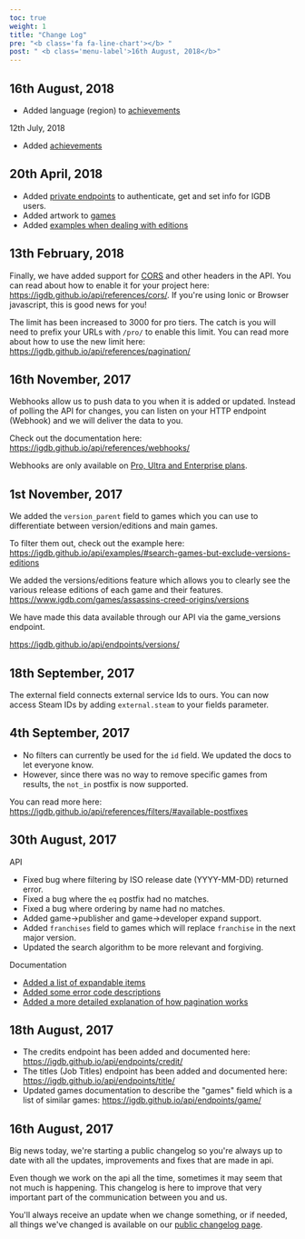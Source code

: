 ```yaml
---
toc: true
weight: 1
title: "Change Log"
pre: "<b class='fa fa-line-chart'></b> "
post: " <b class='menu-label'>16th August, 2018</b>"
---
```


16th August, 2018
---

- Added language (region) to [achievements](https://igdb.github.io/api/endpoints/achievement/)

12th July, 2018

- Added [achievements](https://igdb.github.io/api/endpoints/achievement/)

20th April, 2018
---

- Added [private endpoints](https://igdb.github.io/api/private-endpoints/) to authenticate, get and set info for IGDB users.
- Added artwork to [games](https://igdb.github.io/api/endpoints/game/)
- Added [examples when dealing with editions](https://igdb.github.io/api/examples/#get-versions-editions-of-a-game)

13th February, 2018
---

Finally, we have added support for [CORS](https://developer.mozilla.org/en-US/docs/Web/HTTP/CORS) and other headers in the API. You can read about how to enable it for your project here: https://igdb.github.io/api/references/cors/. If you're using Ionic or Browser javascript, this is good news for you!

The limit has been increased to 3000 for pro tiers. The catch is you will need to prefix your URLs with `/pro/` to enable this limit. You can read more about how to use the new limit here: https://igdb.github.io/api/references/pagination/

16th November, 2017
---

Webhooks allow us to push data to you when it is added or updated. Instead of polling the API for changes, you can listen on your HTTP endpoint (Webhook) and we will deliver the data to you.

Check out the documentation here: https://igdb.github.io/api/references/webhooks/

Webhooks are only available on [Pro, Ultra and Enterprise plans](https://api.igdb.com/pricing).

1st November, 2017
---

We added the `version_parent` field to games which you can use to differentiate between version/editions and main games.

To filter them out, check out the example here: https://igdb.github.io/api/examples/#search-games-but-exclude-versions-editions

We added the versions/editions feature which allows you to clearly see the various release editions of each game and their features. https://www.igdb.com/games/assassins-creed-origins/versions

We have made this data available through our API via the game_versions endpoint.

https://igdb.github.io/api/endpoints/versions/

18th September, 2017
---

The external field connects external service Ids to ours. You can now access Steam IDs by adding `external.steam` to your fields parameter.

4th September, 2017
---

- No filters can currently be used for the `id` field. We updated the docs to let everyone know.
- However, since there was no way to remove specific games from results, the `not_in` postfix is now supported.

You can read more here: https://igdb.github.io/api/references/filters/#available-postfixes

30th August, 2017
---

API

- Fixed bug where filtering by ISO release date (YYYY-MM-DD) returned error.
- Fixed a bug where the `eq` postfix had no matches.
- Fixed a bug where ordering by name had no matches.
- Added game->publisher and game->developer expand support.
- Added `franchises` field to games which will replace `franchise` in the next major version.
- Updated the search algorithm to be more relevant and forgiving.

Documentation

- [Added a list of expandable items](https://igdb.github.io/api/references/expander/)
- [Added some error code descriptions](https://igdb.github.io/api/references/errors/)
- [Added a more detailed explanation of how pagination works](https://igdb.github.io/api/references/pagination/)

18th August, 2017
---

- The credits endpoint has been added and documented here: https://igdb.github.io/api/endpoints/credit/
- The titles (Job Titles) endpoint has been added and documented here: https://igdb.github.io/api/endpoints/title/
- Updated games documentation to describe the "games" field which is a list of similar games: https://igdb.github.io/api/endpoints/game/

16th August, 2017
---

Big news today, we're starting a public changelog so you're always
up to date with all the updates, improvements and fixes that are
made in api.

Even though we work on the api all the time, sometimes
it may seem that not much is happening. This changelog is here to
improve that very important part of the communication between you and us.

You'll always receive an update when we change something, or if needed, all things we've changed is available on our
[public changelog page](https://igdb.github.io/api/changelog/).
